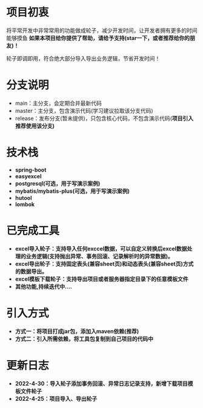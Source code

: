# 项目初衷
将平常开发中非常常用的功能做成轮子，减少开发时间，让开发者拥有更多的时间能够摸鱼
<b>如果本项目给你提供了帮助，请给予支持(star一下，或者推荐给你的朋友)！</b>

轮子即调即用，符合绝大部分导入导出业务逻辑，节省开发时间！

# 分支说明

- main：主分支，会定期合并最新代码
- master：主分支，包含演示代码(学习建议拉取该分支代码)
- release：发布分支(暂未提供)，只包含核心代码，不包含演示代码(<b>项目引入推荐使用该分支<b>)

# 技术栈

- spring-boot
- easyexcel
- postgresql(可选，用于写演示案例)
- mybatis/mybatis-plus(可选，用于写演示案例)
- hutool
- lombok

# 已完成工具

- excel导入轮子：支持导入任何exccel数据，可以自定义转换后excel数据处理的业务逻辑(支持抛出异常、事务回滚、记录解析时的异常数据)。
- excel导出轮子：支持固定表头(兼容sheet页)和动态表头(兼容sheet页)方式的数据导出。
- excel模板下载轮子：支持导出项目或者服务器指定目录下的任意模板文件
- 其他功能,持续迭代中....

# 引入方式

- 方式一：将项目打成jar包，添加入maven依赖(推荐)
- 方式二：引入所需依赖，将工具包复制到自己项目的代码中

# 更新日志

  - 2022-4-30：导入轮子添加事务回滚、异常日志记录支持，新增下载项目模板文件轮子
  - 2022-4-25：项目导入、导出轮子
